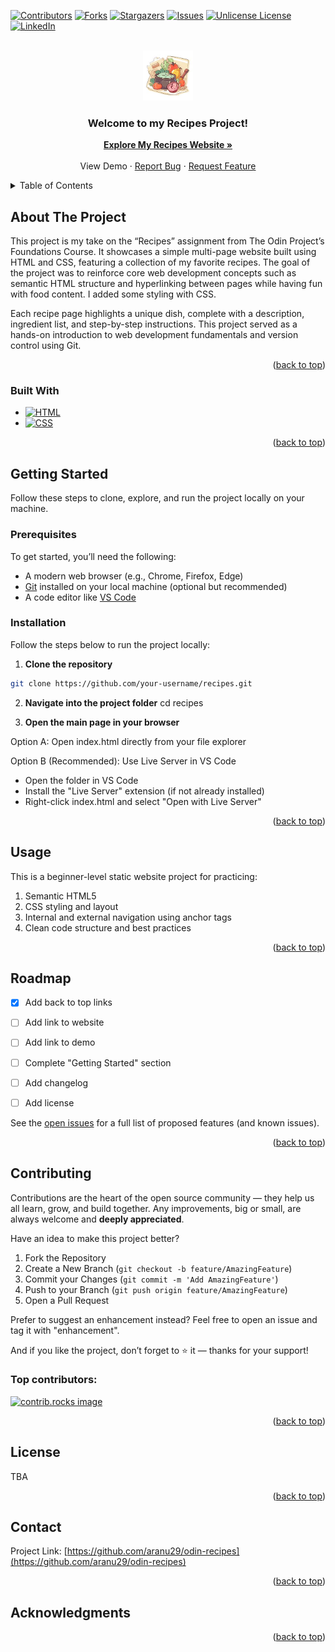 <a id="readme-top"></a>

[![Contributors][contributors-shield]][contributors-url]
[![Forks][forks-shield]][forks-url]
[![Stargazers][stars-shield]][stars-url]
[![Issues][issues-shield]][issues-url]
[![Unlicense License][license-shield]][license-url]
[![LinkedIn][linkedin-shield]][linkedin-url]

<!-- PROJECT LOGO -->
<br />
<div align="center">
    <img src="images/recipe-logo.jpeg" alt="Recipe Logo for README" width="80" height="80">
  </a>

  <h3 align="center">Welcome to my Recipes Project!</h3>

  <p align="center">
      <a href="https://aranu29.github.io/odin-recipes/"><strong>Explore My Recipes Website »</strong></a>
    <br />
    <br />
        <a>View Demo</a> 
        &middot;
        <a href="https://github.com/aranu29/odin-recipes/issues/new?template=bug_report.md">Report Bug</a>
        &middot;
        <a href="https://github.com/aranu29/odin-recipes/issues/new?template=feature_request.md">Request Feature</a>
  </p>
</div>



<!-- TABLE OF CONTENTS -->
<details>
    <summary>Table of Contents</summary>
    <ol>
        <li>
            <a href="#about-the-project">About The Project</a>
            <ul>
                <li><a href="#built-with">Built With</a></li>
            </ul>
        </li>
        <li>
            <a href="#getting-started">Getting Started</a>
            <ul>
                <li><a href="#prerequisites">Prerequisites</a></li>
                <li><a href="#installation">Installation</a></li>
            </ul>
        </li>
        <li><a href="#usage">Usage</a></li>
        <li><a href="#roadmap">Roadmap</a></li>
        <li><a href="#contributing">Contributing</a></li>
        <li><a href="#license">License</a></li>
        <li><a href="#contact">Contact</a></li>
        <li><a href="#acknowledgments">Acknowledgments</a></li>
    </ol>
</details>



<!-- ABOUT THE PROJECT -->
## About The Project

This project is my take on the “Recipes” assignment from The Odin Project’s Foundations Course. It showcases a simple multi-page website built using HTML and CSS, featuring a collection of my favorite recipes. The goal of the project was to reinforce core web development concepts such as semantic HTML structure and hyperlinking between pages while having fun with food content. I added some styling with CSS.

Each recipe page highlights a unique dish, complete with a description, ingredient list, and step-by-step instructions. This project served as a hands-on introduction to web development fundamentals and version control using Git. 
<p align="right">(<a href="#readme-top">back to top</a>)</p>



### Built With

* [![HTML][HTML]][HTML-url]
* [![CSS][CSS]][CSS-url]

<p align="right">(<a href="#readme-top">back to top</a>)</p>



<!-- GETTING STARTED -->
## Getting Started

Follow these steps to clone, explore, and run the project locally on your machine.

### Prerequisites
To get started, you’ll need the following:

- A modern web browser (e.g., Chrome, Firefox, Edge)
- [Git](https://git-scm.com/) installed on your local machine (optional but recommended)
- A code editor like [VS Code](https://code.visualstudio.com/)

### Installation

Follow the steps below to run the project locally:

1. **Clone the repository**
```bash
git clone https://github.com/your-username/recipes.git
```

2. **Navigate into the project folder**
cd recipes

3. **Open the main page in your browser**

Option A: Open index.html directly from your file explorer

Option B (Recommended): Use Live Server in VS Code
- Open the folder in VS Code
- Install the "Live Server" extension (if not already installed)
- Right-click index.html and select "Open with Live Server"

<p align="right">(<a href="#readme-top">back to top</a>)</p>



<!-- USAGE EXAMPLES -->
## Usage

This is a beginner-level static website project for practicing:

1. Semantic HTML5
2. CSS styling and layout
3. Internal and external navigation using anchor tags
4. Clean code structure and best practices
<p align="right">(<a href="#readme-top">back to top</a>)</p>



<!-- ROADMAP -->
## Roadmap

- [x] Add back to top links
- [ ] Add link to website
- [ ] Add link to demo
- [ ] Complete "Getting Started" section
- [ ] Add changelog
- [ ] Add license


See the [open issues](https://github.com/aranu29/odin-recipes/issues) for a full list of proposed features (and known issues).

<p align="right">(<a href="#readme-top">back to top</a>)</p>



<!-- CONTRIBUTING -->
## Contributing

Contributions are the heart of the open source community — they help us all learn, grow, and build together. Any improvements, big or small, are always welcome and **deeply appreciated**.

Have an idea to make this project better?

1. Fork the Repository
2. Create a New Branch (`git checkout -b feature/AmazingFeature`)
3. Commit your Changes (`git commit -m 'Add AmazingFeature'`)
3. Push to your Branch (`git push origin feature/AmazingFeature`)
4. Open a Pull Request

Prefer to suggest an enhancement instead? Feel free to open an issue and tag it with "enhancement".

And if you like the project, don’t forget to ⭐ it — thanks for your support!



### Top contributors:

<a href="https://github.com/aranu29/odin-recipes/graphs/contributors">
  <img src="https://contrib.rocks/image?repo=aranu29/odin-recipes" alt="contrib.rocks image" />
</a>

<p align="right">(<a href="#readme-top">back to top</a>)</p>



<!-- LICENSE -->
## License

TBA

<p align="right">(<a href="#readme-top">back to top</a>)</p>



<!-- CONTACT -->
## Contact

Project Link: [https://github.com/aranu29/odin-recipes](https://github.com/aranu29/odin-recipes)

<p align="right">(<a href="#readme-top">back to top</a>)</p>



<!-- ACKNOWLEDGMENTS -->
## Acknowledgments

<p align="right">(<a href="#readme-top">back to top</a>)</p>



<!-- MARKDOWN LINKS & IMAGES -->
<!-- https://www.markdownguide.org/basic-syntax/#reference-style-links -->
[contributors-shield]: https://img.shields.io/github/contributors/aranu29/odin-recipes.svg?style=for-the-badge
[contributors-url]: https://github.com/aranu29/odin-recipes/graphs/contributors
[forks-shield]: https://img.shields.io/github/forks/aranu29/odin-recipes.svg?style=for-the-badge
[forks-url]: https://github.com/aranu29/odin-recipes/network/members
[stars-shield]: https://img.shields.io/github/stars/aranu29/odin-recipes.svg?style=for-the-badge
[stars-url]: https://github.com/aranu29/odin-recipes/stargazers
[issues-shield]: https://img.shields.io/github/issues/aranu29/odin-recipes.svg?style=for-the-badge
[issues-url]: https://github.com/aranu29/odin-recipes/issues
[license-shield]: https://img.shields.io/github/license/aranu29/odin-recipes.svg?style=for-the-badge
[license-url]: https://github.com/aranu29/odin-recipes/blob/master/LICENSE.txt
[linkedin-shield]: https://img.shields.io/badge/-LinkedIn-black.svg?style=for-the-badge&logo=linkedin&colorB=555
[linkedin-url]: https://www.linkedin.com/in/anuoluwa-akibu1/
[HTML]: https://img.shields.io/badge/HTML-%23E34F26.svg?logo=html5&logoColor=white
[HTML-url]: https://html.com/
[CSS]: https://img.shields.io/badge/CSS-1572B6?logo=css3&logoColor=fff
[CSS-url]: https://html.com/